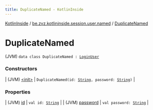 ```yaml
---
title: DuplicateNamed - KotlinInside
---
```


[KotlinInside](../../index.html) / [be.zvz.kotlininside.session.user.named](../index.html) / [DuplicateNamed](./index.html)

# DuplicateNamed

(JVM) `data class DuplicateNamed : `[`LoginUser`](../../be.zvz.kotlininside.session.user/-login-user/index.html)

### Constructors

| (JVM) [&lt;init&gt;](-init-.html) | `DuplicateNamed(id: `[`String`](https://kotlinlang.org/api/latest/jvm/stdlib/kotlin/-string/index.html)`, password: `[`String`](https://kotlinlang.org/api/latest/jvm/stdlib/kotlin/-string/index.html)`)` |

### Properties

| (JVM) [id](id.html) | `val id: `[`String`](https://kotlinlang.org/api/latest/jvm/stdlib/kotlin/-string/index.html) |
| (JVM) [password](password.html) | `val password: `[`String`](https://kotlinlang.org/api/latest/jvm/stdlib/kotlin/-string/index.html) |

